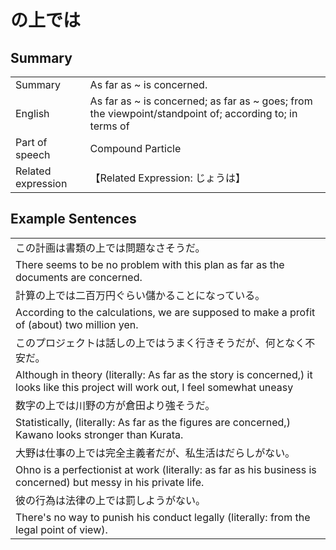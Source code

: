 # の上では

## Summary

<table><tr>   <td>Summary</td>   <td>As far as ~ is concerned.</td></tr><tr>   <td>English</td>   <td>As far as ~ is concerned; as far as ~ goes; from the viewpoint/standpoint of; according to; in terms of</td></tr><tr>   <td>Part of speech</td>   <td>Compound Particle</td></tr><tr>   <td>Related expression</td>   <td>【Related Expression: じょうは】</td></tr></table>

## Example Sentences

<table><tr><td>この計画は書類の上では問題なさそうだ。</td></tr><tr><td>There seems to be no problem with this plan as far as the documents are concerned.</td></tr><tr><td>計算の上では二百万円ぐらい儲かることになっている。</td></tr><tr><td>According to the calculations, we are supposed to make a profit of (about) two million yen.</td></tr><tr><td>このプロジェクトは話しの上ではうまく行きそうだが、何となく不安だ。</td></tr><tr><td>Although in theory (literally: As far as the story is concerned,) it looks like this project will work out, I feel somewhat uneasy</td></tr><tr><td>数字の上では川野の方が倉田より強そうだ。</td></tr><tr><td>Statistically, (literally: As far as the figures are concerned,) Kawano looks stronger than Kurata.</td></tr><tr><td>大野は仕事の上では完全主義者だが、私生活はだらしがない。</td></tr><tr><td>Ohno is a perfectionist at work (literally: as far as his business is concerned) but messy in his private life.</td></tr><tr><td>彼の行為は法律の上では罰しようがない。</td></tr><tr><td>There's no way to punish his conduct legally (literally: from the legal point of view).</td></tr></table>


